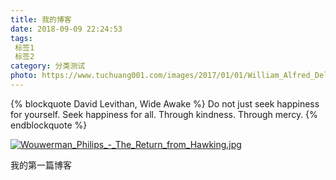 ```yaml
---
title: 我的博客
date: 2018-09-09 22:24:53
tags: 
 标签1
 标签2
category: 分类测试 
photo: https://www.tuchuang001.com/images/2017/01/01/William_Alfred_Delamotte_-_On_the_Isis_Waterperry_Oxfordshire_2414245.jpg
---
```

{% blockquote David Levithan, Wide Awake %}
Do not just seek happiness for yourself. Seek happiness for all. Through kindness. Through mercy.
{% endblockquote %}
<!-- more -->
[![Wouwerman_Philips_-_The_Return_from_Hawking.jpg](https://www.tuchuang001.com/images/2017/01/01/Wouwerman_Philips_-_The_Return_from_Hawking.jpg)](https://www.tuchuang001.com/image/6PvZs)

我的第一篇博客